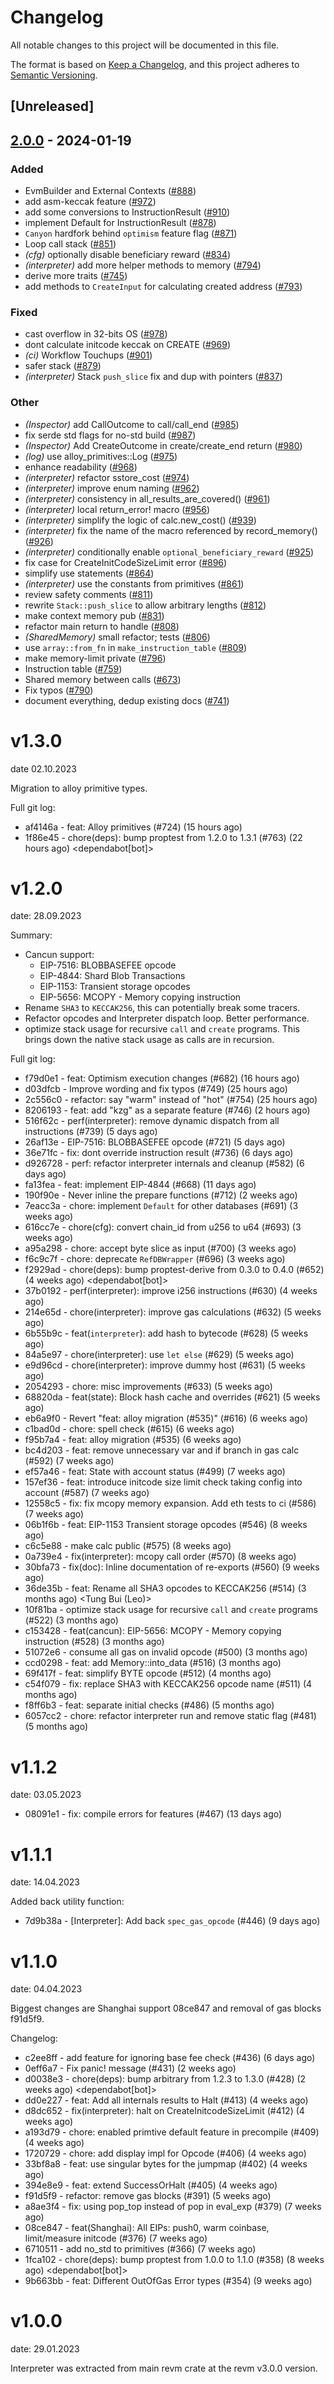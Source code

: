 # Changelog
All notable changes to this project will be documented in this file.

The format is based on [Keep a Changelog](https://keepachangelog.com/en/1.0.0/),
and this project adheres to [Semantic Versioning](https://semver.org/spec/v2.0.0.html).

## [Unreleased]

## [2.0.0](https://github.com/toothpickstirvat/revm/compare/revm-interpreter-v1.3.0...revm-interpreter-v2.0.0) - 2024-01-19

### Added
- EvmBuilder and External Contexts ([#888](https://github.com/toothpickstirvat/revm/pull/888))
- add asm-keccak feature ([#972](https://github.com/toothpickstirvat/revm/pull/972))
- add some conversions to InstructionResult ([#910](https://github.com/toothpickstirvat/revm/pull/910))
- implement Default for InstructionResult ([#878](https://github.com/toothpickstirvat/revm/pull/878))
- `Canyon` hardfork behind `optimism` feature flag ([#871](https://github.com/toothpickstirvat/revm/pull/871))
- Loop call stack ([#851](https://github.com/toothpickstirvat/revm/pull/851))
- *(cfg)* optionally disable beneficiary reward ([#834](https://github.com/toothpickstirvat/revm/pull/834))
- *(interpreter)* add more helper methods to memory ([#794](https://github.com/toothpickstirvat/revm/pull/794))
- derive more traits ([#745](https://github.com/toothpickstirvat/revm/pull/745))
- add methods to `CreateInput` for calculating created address ([#793](https://github.com/toothpickstirvat/revm/pull/793))

### Fixed
- cast overflow in 32-bits OS ([#978](https://github.com/toothpickstirvat/revm/pull/978))
- dont calculate initcode keccak on CREATE ([#969](https://github.com/toothpickstirvat/revm/pull/969))
- *(ci)* Workflow Touchups ([#901](https://github.com/toothpickstirvat/revm/pull/901))
- safer stack ([#879](https://github.com/toothpickstirvat/revm/pull/879))
- *(interpreter)* Stack `push_slice` fix and dup with pointers ([#837](https://github.com/toothpickstirvat/revm/pull/837))

### Other
- *(Inspector)* add CallOutcome to call/call_end ([#985](https://github.com/toothpickstirvat/revm/pull/985))
- fix serde std flags for no-std build ([#987](https://github.com/toothpickstirvat/revm/pull/987))
- *(Inspector)* Add CreateOutcome in create/create_end return ([#980](https://github.com/toothpickstirvat/revm/pull/980))
- *(log)* use alloy_primitives::Log ([#975](https://github.com/toothpickstirvat/revm/pull/975))
- enhance readability ([#968](https://github.com/toothpickstirvat/revm/pull/968))
- *(interpreter)* refactor sstore_cost ([#974](https://github.com/toothpickstirvat/revm/pull/974))
- *(interpreter)* improve enum naming ([#962](https://github.com/toothpickstirvat/revm/pull/962))
- *(interpreter)* consistency in all_results_are_covered() ([#961](https://github.com/toothpickstirvat/revm/pull/961))
- *(interpreter)* local return_error! macro ([#956](https://github.com/toothpickstirvat/revm/pull/956))
- *(interpreter)* simplify the logic of calc.new_cost() ([#939](https://github.com/toothpickstirvat/revm/pull/939))
- *(interpreter)* fix the name of the macro referenced by record_memory() ([#926](https://github.com/toothpickstirvat/revm/pull/926))
- *(interpreter)* conditionally enable `optional_beneficiary_reward` ([#925](https://github.com/toothpickstirvat/revm/pull/925))
- fix case for CreateInitCodeSizeLimit error ([#896](https://github.com/toothpickstirvat/revm/pull/896))
- simplify use statements ([#864](https://github.com/toothpickstirvat/revm/pull/864))
- *(interpreter)* use the constants from primitives ([#861](https://github.com/toothpickstirvat/revm/pull/861))
- review safety comments ([#811](https://github.com/toothpickstirvat/revm/pull/811))
- rewrite `Stack::push_slice` to allow arbitrary lengths ([#812](https://github.com/toothpickstirvat/revm/pull/812))
- make context memory pub ([#831](https://github.com/toothpickstirvat/revm/pull/831))
- refactor main return to handle ([#808](https://github.com/toothpickstirvat/revm/pull/808))
- *(SharedMemory)* small refactor; tests ([#806](https://github.com/toothpickstirvat/revm/pull/806))
- use `array::from_fn` in `make_instruction_table` ([#809](https://github.com/toothpickstirvat/revm/pull/809))
- make memory-limit private ([#796](https://github.com/toothpickstirvat/revm/pull/796))
- Instruction table ([#759](https://github.com/toothpickstirvat/revm/pull/759))
- Shared memory between calls ([#673](https://github.com/toothpickstirvat/revm/pull/673))
- Fix typos ([#790](https://github.com/toothpickstirvat/revm/pull/790))
- document everything, dedup existing docs ([#741](https://github.com/toothpickstirvat/revm/pull/741))

# v1.3.0
date 02.10.2023

Migration to alloy primitive types.

Full git log:
* af4146a - feat: Alloy primitives (#724) (15 hours ago) <evalir>
* 1f86e45 - chore(deps): bump proptest from 1.2.0 to 1.3.1 (#763) (22 hours ago) <dependabot[bot]>

# v1.2.0
date: 28.09.2023

Summary:
* Cancun support:
  * EIP-7516: BLOBBASEFEE opcode
  * EIP-4844: Shard Blob Transactions
  * EIP-1153: Transient storage opcodes
  * EIP-5656: MCOPY - Memory copying instruction
* Rename `SHA3` to `KECCAK256`, this can potentially break some tracers.
* Refactor opcodes and Interpreter dispatch loop. Better performance.
* optimize stack usage for recursive `call` and `create` programs.
    This brings down the native stack usage as calls are in recursion.

Full git log:
* f79d0e1 - feat: Optimism execution changes (#682) (16 hours ago) <clabby>
* d03dfcb - Improve wording and fix typos (#749) (25 hours ago) <Paul Razvan Berg>
* 2c556c0 - refactor: say "warm" instead of "hot" (#754) (25 hours ago) <Paul Razvan Berg>
* 8206193 - feat: add "kzg" as a separate feature (#746) (2 hours ago) <DaniPopes>
* 516f62c - perf(interpreter): remove dynamic dispatch from all instructions (#739) (5 days ago) <DaniPopes>
* 26af13e - EIP-7516: BLOBBASEFEE opcode (#721) (5 days ago) <rakita>
* 36e71fc - fix: dont override instruction result (#736) (6 days ago) <rakita>
* d926728 - perf: refactor interpreter internals and cleanup (#582) (6 days ago) <DaniPopes>
* fa13fea - feat: implement EIP-4844 (#668) (11 days ago) <DaniPopes>
* 190f90e - Never inline the prepare functions (#712) (2 weeks ago) <Valentin Mihov>
* 7eacc3a - chore: implement `Default` for other databases (#691) (3 weeks ago) <DaniPopes>
* 616cc7e - chore(cfg): convert chain_id from u256 to u64 (#693) (3 weeks ago) <Lorenzo Feroleto>
* a95a298 - chore: accept byte slice as input (#700) (3 weeks ago) <Matthias Seitz>
* f6c9c7f - chore: deprecate `RefDBWrapper` (#696) (3 weeks ago) <DaniPopes>
* f2929ad - chore(deps): bump proptest-derive from 0.3.0 to 0.4.0 (#652) (4 weeks ago) <dependabot[bot]>
* 37b0192 - perf(interpreter): improve i256 instructions (#630) (4 weeks ago) <DaniPopes>
* 214e65d - chore(interpreter): improve gas calculations (#632) (5 weeks ago) <DaniPopes>
* 6b55b9c - feat(`interpreter`): add hash to bytecode (#628) (5 weeks ago) <evalir>
* 84a5e97 - chore(interpreter): use `let else` (#629) (5 weeks ago) <DaniPopes>
* e9d96cd - chore(interpreter): improve dummy host (#631) (5 weeks ago) <DaniPopes>
* 2054293 - chore: misc improvements (#633) (5 weeks ago) <DaniPopes>
* 68820da - feat(state): Block hash cache and overrides (#621) (5 weeks ago) <rakita>
* eb6a9f0 - Revert "feat: alloy migration (#535)" (#616) (6 weeks ago) <rakita>
* c1bad0d - chore: spell check (#615) (6 weeks ago) <Roman Krasiuk>
* f95b7a4 - feat: alloy migration (#535) (6 weeks ago) <DaniPopes>
* bc4d203 - feat: remove unnecessary var and if branch in gas calc (#592) (7 weeks ago) <bemevolent>
* ef57a46 - feat: State with account status (#499) (7 weeks ago) <rakita>
* 157ef36 - feat: introduce initcode size limit check taking config into account (#587) (7 weeks ago) <evalir>
* 12558c5 - fix: fix mcopy memory expansion. Add eth tests to ci (#586) (7 weeks ago) <rakita>
* 06b1f6b - feat: EIP-1153 Transient storage opcodes (#546) (8 weeks ago) <Mark Tyneway>
* c6c5e88 - make calc public  (#575) (8 weeks ago) <BrazilRaw>
* 0a739e4 - fix(interpreter): mcopy call order (#570) (8 weeks ago) <DaniPopes>
* 30bfa73 - fix(doc): Inline documentation of re-exports (#560) (9 weeks ago) <Yiannis Marangos>
* 36de35b - feat: Rename all SHA3 opcodes to KECCAK256 (#514) (3 months ago) <Tung Bui (Leo)>
* 10f81ba - optimize stack usage for recursive `call` and `create` programs (#522) (3 months ago) <Valentin Mihov>
* c153428 - feat(cancun): EIP-5656: MCOPY - Memory copying instruction (#528) (3 months ago) <Waylon Jepsen>
* 51072e6 - consume all gas on invalid opcode (#500) (3 months ago) <teddav>
* ccd0298 - feat: add Memory::into_data (#516) (3 months ago) <Matthias Seitz>
* 69f417f - feat: simplify BYTE opcode (#512) (4 months ago) <teddav>
* c54f079 - fix: replace SHA3 with KECCAK256 opcode name (#511) (4 months ago) <Matthias Seitz>
* f8ff6b3 - feat: separate initial checks (#486) (5 months ago) <rakita>
* 6057cc2 - chore: refactor interpreter run and remove static flag (#481) (5 months ago) <rakita>


# v1.1.2
date: 03.05.2023

* 08091e1 - fix: compile errors for features (#467) (13 days ago) <rakita>

# v1.1.1
date: 14.04.2023

Added back utility function:
* 7d9b38a - [Interpreter]: Add back `spec_gas_opcode` (#446) (9 days ago) <Enrique Ortiz>

# v1.1.0
date: 04.04.2023

Biggest changes are Shanghai support 08ce847 and removal of gas blocks f91d5f9.

Changelog:
* c2ee8ff - add feature for ignoring base fee check (#436) (6 days ago) <Dan Cline>
* 0eff6a7 - Fix panic! message (#431) (2 weeks ago) <David Kulman>
* d0038e3 - chore(deps): bump arbitrary from 1.2.3 to 1.3.0 (#428) (2 weeks ago) <dependabot[bot]>
* dd0e227 - feat: Add all internals results to Halt (#413) (4 weeks ago) <rakita>
* d8dc652 - fix(interpreter): halt on CreateInitcodeSizeLimit (#412) (4 weeks ago) <Roman Krasiuk>
* a193d79 - chore: enabled primtive default feature in precompile (#409) (4 weeks ago) <Matthias Seitz>
* 1720729 - chore: add display impl for Opcode (#406) (4 weeks ago) <Matthias Seitz>
* 33bf8a8 - feat: use singular bytes for the jumpmap (#402) (4 weeks ago) <Bjerg>
* 394e8e9 - feat: extend SuccessOrHalt (#405) (4 weeks ago) <Matthias Seitz>
* f91d5f9 - refactor: remove gas blocks (#391) (5 weeks ago) <Bjerg>
* a8ae3f4 - fix: using pop_top instead of pop in eval_exp (#379) (7 weeks ago) <flyq>
* 08ce847 - feat(Shanghai): All EIPs: push0, warm coinbase, limit/measure initcode (#376) (7 weeks ago) <rakita>
* 6710511 - add no_std to primitives (#366) (7 weeks ago) <rakita>
* 1fca102 - chore(deps): bump proptest from 1.0.0 to 1.1.0 (#358) (8 weeks ago) <dependabot[bot]>
* 9b663bb - feat: Different OutOfGas Error types (#354) (9 weeks ago) <Chirag Baghasingh>

# v1.0.0
date: 29.01.2023

Interpreter was extracted from main revm crate at the revm v3.0.0 version.